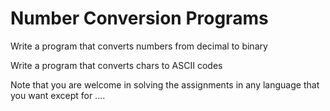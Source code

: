 # Number Conversion Programs

Write a program that converts numbers from decimal to binary

Write a program that converts chars to ASCII codes


Note that you are welcome in solving the assignments in any language that you want except for ....

